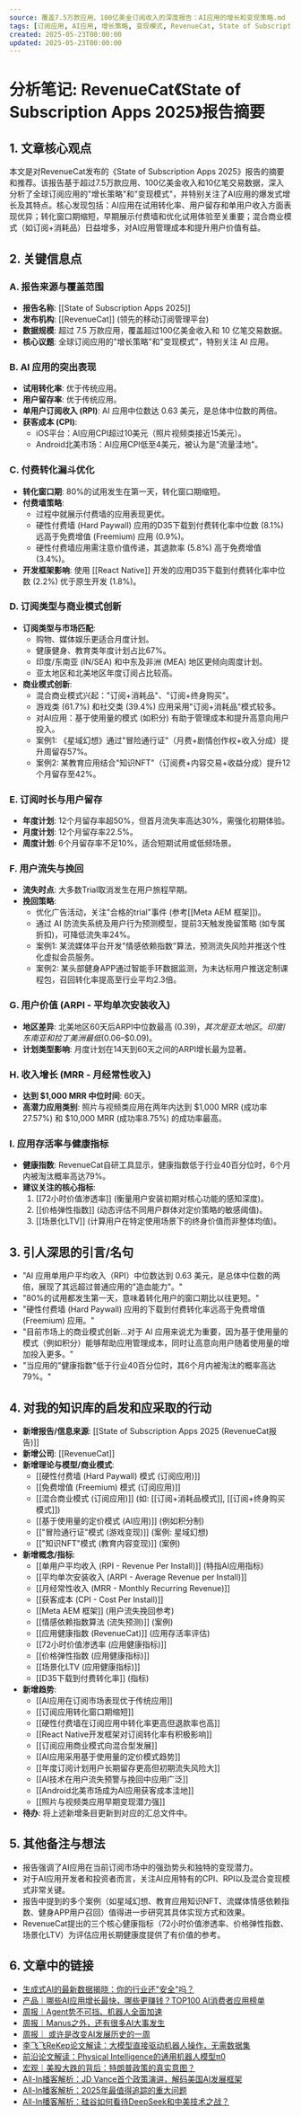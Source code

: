 ```yaml
---
source: 覆盖7.5万款应用、100亿美金订阅收入的深度报告：AI应用的增长和变现策略.md
tags: [订阅应用, AI应用, 增长策略, 变现模式, RevenueCat, State of Subscription Apps 2025, 应用报告, 移动应用趋势, 付费转化, 用户留存, 获客成本, LTV]
created: 2025-05-23T00:00:00
updated: 2025-05-23T00:00:00
---
```


# 分析笔记: RevenueCat《State of Subscription Apps 2025》报告摘要

## 1. 文章核心观点

本文是对RevenueCat发布的《State of Subscription Apps 2025》报告的摘要和推荐。该报告基于超过7.5万款应用、100亿美金收入和10亿笔交易数据，深入分析了全球订阅应用的"增长策略"和"变现模式"，并特别关注了AI应用的爆发式增长及其特点。核心发现包括：AI应用在试用转化率、用户留存和单用户收入方面表现优异；转化窗口期缩短，早期展示付费墙和优化试用体验至关重要；混合商业模式（如订阅+消耗品）日益增多，对AI应用管理成本和提升用户价值有益。

## 2. 关键信息点

### A. 报告来源与覆盖范围
-   **报告名称**: [[State of Subscription Apps 2025]]
-   **发布机构**: [[RevenueCat]] (领先的移动订阅管理平台)
-   **数据规模**: 超过 7.5 万款应用，覆盖超过100亿美金收入和 10 亿笔交易数据。
-   **核心议题**: 全球订阅应用的"增长策略"和"变现模式"，特别关注 AI 应用。

### B. AI 应用的突出表现
-   **试用转化率**: 优于传统应用。
-   **用户留存率**: 优于传统应用。
-   **单用户订阅收入 (RPI)**: AI 应用中位数达 0.63 美元，是总体中位数的两倍。
-   **获客成本 (CPI)**:
    -   iOS平台：AI应用CPI超过10美元（照片视频类接近15美元）。
    -   Android北美市场：AI应用CPI低至4美元，被认为是"流量洼地"。

### C. 付费转化漏斗优化
-   **转化窗口期**: 80%的试用发生在第一天，转化窗口期缩短。
-   **付费墙策略**:
    -   过程中就展示付费墙的应用表现更优。
    -   硬性付费墙 (Hard Paywall) 应用的D35下载到付费转化率中位数 (8.1%) 远高于免费增值 (Freemium) 应用 (0.9%)。
    -   硬性付费墙应用需注意价值传递，其退款率 (5.8%) 高于免费增值 (3.4%)。
-   **开发框架影响**: 使用 [[React Native]] 开发的应用D35下载到付费转化率中位数 (2.2%) 优于原生开发 (1.8%)。

### D. 订阅类型与商业模式创新
-   **订阅类型与市场匹配**:
    -   购物、媒体娱乐更适合月度计划。
    -   健康健身、教育类年度计划占比67%。
    -   印度/东南亚 (IN/SEA) 和中东及非洲 (MEA) 地区更倾向周度计划。
    -   亚太地区和北美地区年度订阅占比较高。
-   **商业模式创新**:
    -   混合商业模式兴起："订阅+消耗品"、"订阅+终身购买"。
    -   游戏类 (61.7%) 和社交类 (39.4%) 应用采用"订阅+消耗品"模式较多。
    -   对AI应用：基于使用量的模式 (如积分) 有助于管理成本和提升高意向用户投入。
    -   案例1: 《星域幻想》通过"冒险通行证"（月费+剧情创作权+收入分成）提升周留存57%。
    -   案例2: 某教育应用结合"知识NFT"（订阅费+内容交易+收益分成）提升12个月留存至42%。

### E. 订阅时长与用户留存
-   **年度计划**: 12个月留存率超50%，但首月流失率高达30%，需强化初期体验。
-   **月度计划**: 12个月留存率22.5%。
-   **周度计划**: 6个月留存率不足10%，适合短期试用或低频场景。

### F. 用户流失与挽回
-   **流失时点**: 大多数Trial取消发生在用户旅程早期。
-   **挽回策略**:
    -   优化广告活动，关注"合格的trial"事件 (参考[[Meta AEM 框架]])。
    -   通过 AI 防流失系统及用户行为预测模型，提前3天触发挽留策略 (如专属折扣)，可降低流失率24%。
    -   案例1: 某流媒体平台开发"情感依赖指数"算法，预测流失风险并推送个性化虚拟会员服务。
    -   案例2: 某头部健身APP通过智能手环数据监测，为未达标用户推送定制课程包，召回转化率提高至行业平均2.3倍。

### G. 用户价值 (ARPI - 平均单次安装收入)
-   **地区差异**: 北美地区60天后ARPI中位数最高 ($0.39)，其次是亚太地区。印度/东南亚和拉丁美洲最低 ($0.06–$0.09)。
-   **计划类型影响**: 月度计划在14天到60天之间的ARPI增长最为显著。

### H. 收入增长 (MRR - 月经常性收入)
-   **达到 $1,000 MRR 中位时间**: 60天。
-   **高潜力应用类别**: 照片与视频类应用在两年内达到 $1,000 MRR (成功率27.57%) 和 $10,000 MRR (成功率8.75%) 的成功率最高。

### I. 应用存活率与健康指标
-   **健康指数**: RevenueCat自研工具显示，健康指数低于行业40百分位时，6个月内被淘汰概率高达79%。
-   **建议关注的核心指标**:
    1.  [[72小时价值渗透率]] (衡量用户安装初期对核心功能的感知深度)。
    2.  [[价格弹性指数]] (动态评估不同用户群体对定价策略的敏感阈值)。
    3.  [[场景化LTV]] (计算用户在特定使用场景下的终身价值而非整体均值)。

## 3. 引人深思的引言/名句
-   "AI 应用单用户平均收入（RPI）中位数达到 0.63 美元，是总体中位数的两倍，展现了其远超过普通应用的"造血能力"。"
-   "80%的试用都发生第一天，意味着转化用户的窗口期比以往更短。"
-   "硬性付费墙 (Hard Paywall) 应用的下载到付费转化率远高于免费增值 (Freemium) 应用。"
-   "目前市场上的商业模式创新...对于 AI 应用来说尤为重要，因为基于使用量的模式（例如积分）能够帮助应用管理成本，同时让高意向用户随着使用量的增加投入更多。"
-   "当应用的"健康指数"低于行业40百分位时，其6个月内被淘汰的概率高达79%。"

## 4. 对我的知识库的启发和应采取的行动
-   **新增报告/信息来源**: [[State of Subscription Apps 2025 (RevenueCat报告)]]
-   **新增公司**: [[RevenueCat]]
-   **新增理论与模型/商业模式**:
    -   [[硬性付费墙 (Hard Paywall) 模式 (订阅应用)]]
    -   [[免费增值 (Freemium) 模式 (订阅应用)]]
    -   [[混合商业模式 (订阅应用)]] (如: [[订阅+消耗品模式]], [[订阅+终身购买模式]])
    -   [[基于使用量的定价模式 (AI应用)]] (例如积分制)
    -   [["冒险通行证"模式 (游戏变现)]] (案例: 星域幻想)
    -   [["知识NFT"模式 (教育内容变现)]] (案例)
-   **新增概念/指标**:
    -   [[单用户平均收入 (RPI - Revenue Per Install)]] (特指AI应用指标)
    -   [[平均单次安装收入 (ARPI - Average Revenue per Install)]]
    -   [[月经常性收入 (MRR - Monthly Recurring Revenue)]]
    -   [[获客成本 (CPI - Cost Per Install)]]
    -   [[Meta AEM 框架]] (用户流失挽回参考)
    -   [[情感依赖指数算法 (流失预测)]] (案例)
    -   [[应用健康指数 (RevenueCat)]] (应用存活率评估)
    -   [[72小时价值渗透率 (应用健康指标)]]
    -   [[价格弹性指数 (应用健康指标)]]
    -   [[场景化LTV (应用健康指标)]]
    -   [[D35下载到付费转化率]] (指标)
-   **新增趋势**:
    -   [[AI应用在订阅市场表现优于传统应用]]
    -   [[订阅应用转化窗口期缩短]]
    -   [[硬性付费墙在订阅应用中转化率更高但退款率也高]]
    -   [[React Native开发框架对订阅转化率有积极影响]]
    -   [[订阅应用商业模式向混合型发展]]
    -   [[AI应用采用基于使用量的定价模式趋势]]
    -   [[年度订阅计划用户长期留存更高但初期流失风险大]]
    -   [[AI技术在用户流失预警与挽回中应用广泛]]
    -   [[Android北美市场成为AI应用获客成本洼地]]
    -   [[照片与视频类应用早期变现潜力强]]
-   **待办**: 将上述新增条目更新到对应的汇总文件中。

## 5. 其他备注与想法
-   报告强调了AI应用在当前订阅市场中的强劲势头和独特的变现潜力。
-   对于AI应用开发者和投资者而言，关注AI应用特有的CPI、RPI以及混合变现模式非常关键。
-   报告中提到的多个案例（如星域幻想、教育应用知识NFT、流媒体情感依赖指数、健身APP用户召回）值得进一步研究其具体实现方式和效果。
-   RevenueCat提出的三个核心健康指标（72小时价值渗透率、价格弹性指数、场景化LTV）为评估应用长期健康度提供了有价值的参考。

## 6. 文章中的链接
-   [生成式AI的最新数据揭晓：你的行业还"安全"吗？](https://mp.weixin.qq.com/s?__biz=MzkyMDUzMzI5OA==&mid=2247483872&idx=1&sn=03d14cd3cf80b208e1009d42e1865899&scene=21#wechat_redirect)
-   [产品｜哪些AI应用增长最快，哪些更赚钱？TOP100 AI消费者应用榜单](https://mp.weixin.qq.com/s?__biz=MzkyMDUzMzI5OA==&mid=2247483853&idx=1&sn=034c48691543cbd6f2d1d4f246752885&scene=21#wechat_redirect)
-   [周报｜Agent势不可挡、机器人全面加速](https://mp.weixin.qq.com/s?__biz=MzkyMDUzMzI5OA==&mid=2247483890&idx=1&sn=b4958fe2d62a46f56d4a0a9b741d6156&scene=21#wechat_redirect)
-   [周报｜Manus之外，还有很多AI大事发生](https://mp.weixin.qq.com/s?__biz=MzkyMDUzMzI5OA==&mid=2247483817&idx=1&sn=ebe2fadaaf71f25ccb3c00d7e01b66fb&scene=21#wechat_redirect)
-   [周报｜ 或许是改变AI发展历史的一周](https://mp.weixin.qq.com/s?__biz=MzkyMDUzMzI5OA==&mid=2247483743&idx=1&sn=639e300d398ed11d39c34927de21087a&scene=21#wechat_redirect)
-   [李飞飞ReKep论文解读：大模型直接驱动机器人操作，无需数据集](https://mp.weixin.qq.com/s?__biz=MzkyMDUzMzI5OA==&mid=2247483899&idx=1&sn=dd97874817797e571a8a8b7669f0c688&scene=21#wechat_redirect)
-   [前沿论文解读：Physical Intelligence的通用机器人模型π0](https://mp.weixin.qq.com/s?__biz=MzkyMDUzMzI5OA==&mid=2247483723&idx=1&sn=f11703810d019aa7bec295d08581d62d&scene=21#wechat_redirect)
-   [宏观｜美股大跌的背后：特朗普政策的真实意图？](https://mp.weixin.qq.com/s?__biz=MzkyMDUzMzI5OA==&mid=2247483859&idx=1&sn=6090da5e870ed7481f6d3920efff64b3&scene=21#wechat_redirect)
-   [All-In播客解析：JD Vance首个政策演讲，解码美国AI发展框架](https://mp.weixin.qq.com/s?__biz=MzkyMDUzMzI5OA==&mid=2247483711&idx=1&sn=1020274ad209ace50fbef5289a776d55&scene=21#wechat_redirect)
-   [All-In播客解析：2025年最值得追踪的重大问题](https://mp.weixin.qq.com/s?__biz=MzkyMDUzMzI5OA==&mid=2247483703&idx=1&sn=4623c1cf39e12e695d22cb691d4011d3&scene=21#wechat_redirect)
-   [All-In播客解析：硅谷如何看待DeepSeek和中美技术之战？](https://mp.weixin.qq.com/s?__biz=MzkyMDUzMzI5OA==&mid=2247483689&idx=1&sn=e75a210f9ae8cdb86f13c4e07a899e21&scene=21#wechat_redirect) 